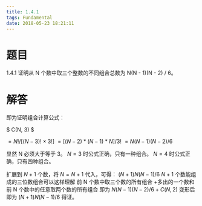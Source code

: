 ```yaml
---
title: 1.4.1
tags: Fundamental
date: 2018-05-23 18:21:11
---
```


# 题目

1.4.1
证明从 N 个数中取三个整数的不同组合总数为 N(N - 1)(N - 2) / 6。

# 解答

即为证明组合计算公式：

$ C(N, 3) $

$= N! / [(N - 3)! × 3!]$
$= [(N - 2) * (N - 1) * N] / 3!$
$= N(N - 1)(N - 2) / 6$

显然 N 必须大于等于 3。
$N = 3$ 时公式正确，只有一种组合。
$N = 4$ 时公式正确，只有四种组合。

扩展到 $N+1$ 个数，将 $N = N + 1$ 代入，可得：
$(N + 1)N(N - 1) / 6$
$N + 1$ 个数能组成的三位数组合可以这样理解
前 N 个数中取三个数的所有组合 +多出的一个数和前 N 个数中的任意取两个数的所有组合
即为 $N(N-1)(N - 2) / 6 + C(N, 2)$
变形后即为 $(N + 1)N(N - 1) / 6$ 
得证。